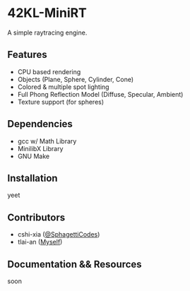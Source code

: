 # 42KL-MiniRT
A simple raytracing engine.

## Features

- CPU based rendering
- Objects (Plane, Sphere, Cylinder, Cone)
- Colored & multiple spot lighting
- Full Phong Reflection Model (Diffuse, Specular, Ambient)
- Texture support (for spheres)

## Dependencies

- gcc w/ Math Library
- MinilibX Library
- GNU Make

## Installation

yeet

## Contributors

- cshi-xia ([@SphagettiCodes](https://github.com/SpaghettiCodes))
- tlai-an ([Myself](https://github.com/LaiAnTan))

## Documentation && Resources

soon
